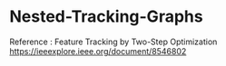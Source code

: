# Nested-Tracking-Graphs
Reference : Feature Tracking by Two-Step Optimization https://ieeexplore.ieee.org/document/8546802
